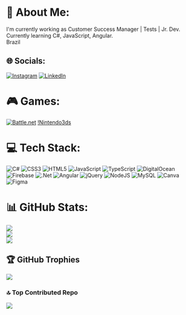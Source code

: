 # 💫 About Me:
I'm currently working as Customer Success Manager | Tests | Jr. Dev.<br>Currently learning C#, JavaScript, Angular.<br>Brazil<br>


## 🌐 Socials:
[![Instagram](https://img.shields.io/badge/Instagram-%23E4405F.svg?logo=Instagram&logoColor=white)](https://instagram.com/edubrauber) [![LinkedIn](https://img.shields.io/badge/LinkedIn-%230077B5.svg?logo=linkedin&logoColor=white)](https://linkedin.com/in/eduardorauber)

# 🎮 Games:
[![Battle.net](https://img.shields.io/badge/Battle.net-000?style=for-the-badge&logo=battle.net&logoColor=148EFF)](www.battle.net) [!Nintendo3ds](https://img.shields.io/badge/Nintendo_3DS-D12228?style=for-the-badge&logo=nintendo-3ds&logoColor=white)


# 💻 Tech Stack:
![C#](https://img.shields.io/badge/c%23-%23239120.svg?style=flat&logo=csharp&logoColor=white) ![CSS3](https://img.shields.io/badge/css3-%231572B6.svg?style=flat&logo=css3&logoColor=white) ![HTML5](https://img.shields.io/badge/html5-%23E34F26.svg?style=flat&logo=html5&logoColor=white) ![JavaScript](https://img.shields.io/badge/javascript-%23323330.svg?style=flat&logo=javascript&logoColor=%23F7DF1E) ![TypeScript](https://img.shields.io/badge/typescript-%23007ACC.svg?style=flat&logo=typescript&logoColor=white) ![DigitalOcean](https://img.shields.io/badge/DigitalOcean-%230167ff.svg?style=flat&logo=digitalOcean&logoColor=white) ![Firebase](https://img.shields.io/badge/firebase-%23039BE5.svg?style=flat&logo=firebase) ![.Net](https://img.shields.io/badge/.NET-5C2D91?style=flat&logo=.net&logoColor=white) ![Angular](https://img.shields.io/badge/angular-%23DD0031.svg?style=flat&logo=angular&logoColor=white) ![jQuery](https://img.shields.io/badge/jquery-%230769AD.svg?style=flat&logo=jquery&logoColor=white) ![NodeJS](https://img.shields.io/badge/node.js-6DA55F?style=flat&logo=node.js&logoColor=white) ![MySQL](https://img.shields.io/badge/mysql-%2300000f.svg?style=flat&logo=mysql&logoColor=white) ![Canva](https://img.shields.io/badge/Canva-%2300C4CC.svg?style=flat&logo=Canva&logoColor=white) ![Figma](https://img.shields.io/badge/figma-%23F24E1E.svg?style=flat&logo=figma&logoColor=white)

# 📊 GitHub Stats:
![](https://github-readme-stats.vercel.app/api?username=edurauber&theme=dark&hide_border=false&include_all_commits=true&count_private=true)<br/>
![](https://github-readme-streak-stats.herokuapp.com/?user=edurauber&theme=dark&hide_border=false)<br/>
![](https://github-readme-stats.vercel.app/api/top-langs/?username=edurauber&theme=dark&hide_border=false&include_all_commits=true&count_private=true&layout=compact)

## 🏆 GitHub Trophies
![](https://github-profile-trophy.vercel.app/?username=edurauber&theme=radical&no-frame=true&no-bg=true&margin-w=4)

### 🔝 Top Contributed Repo
![](https://github-contributor-stats.vercel.app/api?username=edurauber&limit=5&theme=dark&combine_all_yearly_contributions=true)


